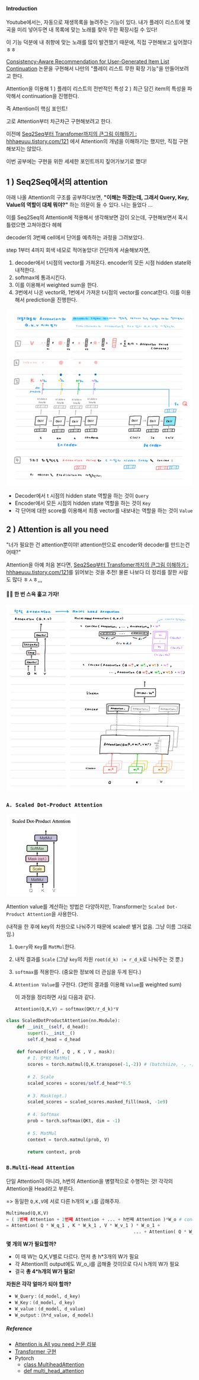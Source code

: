 #### Introduction

Youtube에서는, 자동으로 재생목록을 늘려주는 기능이 있다. 내가 플레이 리스트에 몇 곡을 미리 넣어두면 내 목록에 맞는 노래를 찾아 무한 확장시킬 수 있다!

이 기능 덕분에 내 취향에 맞는 노래를 많이 발견했기 때문에, 직접 구현해보고 싶어졌다 ㅎㅎ

[Consistency-Aware Recommendation for User-Generated Item List Continuation](https://arxiv.org/pdf/1912.13031.pdf) 논문을 구현해서 나만의 "플레이 리스트 무한 확장 기능"을 만들어보려고 한다.

Attention을 이용해 1 ) 플레이 리스트의 전반적인 특성 2 ) 최근 담긴 item의 특성을 파악해서 continuation을 진행한다.

즉 Attention이 핵심 포인트!

고로 Attention부터 차근차근 구현해보려고 한다.

이전에 [Seq2Seq부터 Transfomer까지의 큰그림 이해하기 : hhhaeuuu.tistory.com/121](https://hhhaeuuu.tistory.com/121) 에서 Attention의 개념을 이해하기는 했지만, 직접 구현해보지는 않았다.

이번 공부에는 구현을 위한 세세한 포인트까지 짚어가보기로 했다!



## 1 ) Seq2Seq에서의 attention

아래 나올 Attention의 구조를 공부하다보면, **"이해는 하겠는데, 그래서 Query, Key, Value의 역할이 대체 뭐야?"** 하는 의문이 들 수 있다. 나는 들었다 ...

이를 Seq2Seq의 Attention에 적용해서 생각해보면 감이 오는데, 구현해보면서 혹시 틀렸으면 고쳐야겠다 헤헤



decoder의 3번째 cell에서 단어를 예측하는 과정을 그려보았다.

step 1부터 4까지 회색 네모로 적어놓았다! 간단하게 서술해보자면,

1. decoder에서 t시점의 vector를 가져온다. encoder의 모든 시점 hidden state와 내적한다.
2. softmax에 통과시킨다.
3. 이를 이용해서 weighted sum을 한다.
4. 3번에서 나온 vector와, 1번에서 가져온 t시점의 vector를 concat한다. 이를 이용해서 prediction을 진행한다.

![image-20210223173437453](../fig/image-20210223173437453.png)

* Decoder에서 t 시점의 hidden state 역할을 하는 것이 `Query`
* Encoder에서 모든 시점의 hidden state 역할을 하는 것이 `Key`
* 각 단어에 대한 score를 이용해서 최종 vector를 내보내는 역할을 하는 것이 `Value`



## 2 ) Attention is all you need

"너가 필요한 건 attention뿐이야! attention만으로 encoder와 decoder를 만드는건 어때?"

Attention을 아예 처음 본다면, [Seq2Seq부터 Transfomer까지의 큰그림 이해하기 : hhhaeuuu.tistory.com/121](https://hhhaeuuu.tistory.com/121)를 읽어보는 것을 추천! 물론 나보다 더 정리를 잘한 사람도 많다 ㅎㅅㅎ,,,



#### :swimming_man: 한 번 스윽 훑고 가자!

![image-20210223173925774](../fig/image-20210223173925774.png)



### `A. Scaled Dot-Product Attention`

![image-center](../fig/photo9.png)

Attention value를 계산하는 방법은 다양하지만, Transformer는 `Scaled Dot-Product Attention`을 사용한다.

(내적을 한 후에 key의 차원으로 나눠주기 때문에 scaled! 별거 없음. 그냥 이름 그대로임.)

1. `Query`와 `Key`를 `MatMul`한다.

2. 내적 결과를 `Scale` (그냥 `key`의 차원 `root(d_k) := r_d_k`로 나눠주는 것 뿐.)

3. `softmax`를 적용한다. (중요한 정보에 더 관심을 두게 된다.)

4. `Attention Value`를 구한다. (3번의 결과를 이용해 `Value`를 weighted sum)

   이 과정을 정리하면 사실 다음과 같다.

   ```python
   Attention(Q,K,V) = softmax(QKt/r_d_k)*V
   ```




```python
class ScaledDotProductAttention(nn.Module):
    def __init__(self, d_head):
        super().__init__()
        self.d_head = d_head

    def forward(self , Q , K , V , mask):
        # 1. Q*Kt MatMul
        scores = torch.matmul(Q,K.transpose(-1,-2)) # (batchsize, -, -) 형태이므로 -1,-2만 transpose
        
        # 2. Scale
        scaled_scores = scores/self.d_head**0.5
        
        # 3. Mask(opt.)
        scaled_scores = scaled_scores.masked_fill(mask, -1e9)

        # 4. Softmax
        prob = torch.softmax(QKt, dim = -1)

        # 5. MatMul
        context = torch.matmul(prob, V)

        return context, prob
```



### `B.Multi-Head Attention`

단일 Attention이 아니라, h번의 Attention을 병렬적으로 수행하는 것! 각각의 Attention을 Head라고 부른다.

=> 동일한 `Q,K,V`에 서로 다른 h개의 `W_i`를 곱해주자.

```python
MultiHead(Q,K,V)
= ( 1번째 Attention + 2번째 Attention + ... + h번째 Attention )*W_o # concat
= Attention( Q * W_q_1 , K * W_k_1 , V * W_v_1 ) * W_o_1 +
												... + Attention( Q * W_h_q , K * W_h_k , V * W_h_v ) * W_o_h # concat
```



**몇 개의 W가 필요할까?**

* 이 때 W는 Q,K,V별로 다르다. 먼저 총 h*3개의 W가 필요
* 각 Attention의 output에도 W_o_i를 곱해줄 것이므로 다시 h개의 W가 필요
* 결국 **총 4*h개의 W가 필요!**



**차원은 각각 얼마가 되야 할까?**

* `W_Query` : `(d_model, d_key)`
* `W_Key` : `(d_model, d_key)`
* `W_value` : `(d_model, d_value)`
* `W_output` : `(h*d_value, d_model)`



##### Reference

* [Attention is All you need 논문 리뷰](https://catsirup.github.io/ai/2020/04/07/transformer.html)
* [Transformer 구현](https://paul-hyun.github.io/transformer-01/)
* Pytorch
  * [class MultiheadAttention](https://pytorch.org/docs/stable/_modules/torch/nn/modules/activation.html#MultiheadAttention)
  * [def multi_head_attention](https://github.com/pytorch/pytorch/blob/master/torch/nn/functional.py)

